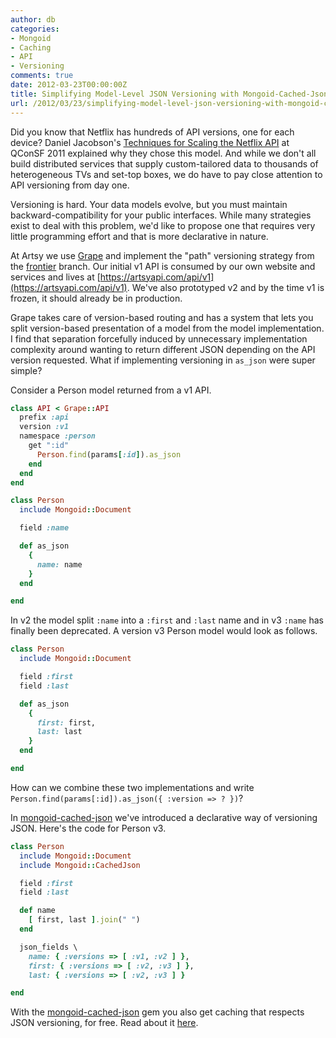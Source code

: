 ```yaml
---
author: db
categories:
- Mongoid
- Caching
- API
- Versioning
comments: true
date: 2012-03-23T00:00:00Z
title: Simplifying Model-Level JSON Versioning with Mongoid-Cached-Json
url: /2012/03/23/simplifying-model-level-json-versioning-with-mongoid-cached-json/
---
```


Did you know that Netflix has hundreds of API versions, one for each device? Daniel Jacobson's [Techniques for Scaling the Netflix API](http://www.slideshare.net/danieljacobson/techniques-for-scaling-the-netflix-api-qcon-sf) at QConSF 2011 explained why they chose this model. And while we don't all build distributed services that supply custom-tailored data to thousands of heterogeneous TVs and set-top boxes, we do have to pay close attention to API versioning from day one.

Versioning is hard. Your data models evolve, but you must maintain backward-compatibility for your public interfaces. While many strategies exist to deal with this problem, we'd like to propose one that requires very little programming effort and that is more declarative in nature.

At Artsy we use [Grape](http://github.com/intridea/grape) and implement the "path" versioning strategy from the [frontier](http://github.com/intridea/grape/tree/frontier) branch. Our initial v1 API is consumed by our own website and services and lives at [https://artsyapi.com/api/v1](https://artsyapi.com/api/v1). We've also prototyped v2 and by the time v1 is frozen, it should already be in production.

Grape takes care of version-based routing and has a system that lets you split version-based presentation of a model from the model implementation. I find that separation forcefully induced by unnecessary implementation complexity around wanting to return different JSON depending on the API version requested. What if implementing versioning in `as_json` were super simple?

Consider a Person model returned from a v1 API.

``` ruby
class API < Grape::API
  prefix :api
  version :v1
  namespace :person
    get ":id"
      Person.find(params[:id]).as_json
    end
  end
end
```

``` ruby
class Person
  include Mongoid::Document

  field :name

  def as_json
    {
      name: name
    }
  end

end
```

In v2 the model split `:name` into a `:first` and `:last` name and in v3 `:name` has finally been deprecated. A version v3 Person model would look as follows.

``` ruby
class Person
  include Mongoid::Document

  field :first
  field :last

  def as_json
    {
      first: first,
      last: last
    }
  end

end
```

How can we combine these two implementations and write `Person.find(params[:id]).as_json({ :version => ? })`?

In [mongoid-cached-json](http://github.com/dblock/mongoid-cached-json) we've introduced a declarative way of versioning JSON. Here's the code for Person v3.

``` ruby
class Person
  include Mongoid::Document
  include Mongoid::CachedJson

  field :first
  field :last

  def name
    [ first, last ].join(" ")
  end

  json_fields \
    name: { :versions => [ :v1, :v2 ] },
    first: { :versions => [ :v2, :v3 ] },
    last: { :versions => [ :v2, :v3 ] }

end
```

With the [mongoid-cached-json](http://github.com/dblock/mongoid-cached-json) gem you also get caching that respects JSON versioning, for free. Read about it [here](http://artsy.github.com/blog/2012/02/20/caching-model-json-with-mongoid-cached-json/).
